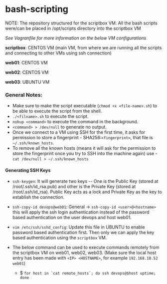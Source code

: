 # bash-scripting

NOTE: The repository structured for the scriptbox VM. All the bash scripts were/can be placed in /opt/scripts directory into the scriptbox VM

_See Vagranfile for more information on the below VM configurations_

**scriptbox**: CENTOS VM (main VM, from where we are running all the scripts and connecting to other VMs using ssh connection)

**web01**: CENTOS VM

**web02**: CENTOS VM

**web03**: UBUNTU VM

### General Notes:

- Make sure to make the script executable (`chmod +x <file-name>.sh`) to be able to execute the script from the shell.
- `./<filname>.sh` to execute the script.
- `nohup <command>` to execute the command in the background.
- `<command> > /dev/null` to generate no output.
- Once we connect to a VM using SSH for the first time, it asks for permission to store a fingerprint - SHA256:`<fingerprint>`, that file is `~/.ssh/known_hosts`.
- To remove all the known hosts (means it will ask for the permission to store the fingerprint once you try to SSH into the machine again) use - `cat /dev/null > ~/.ssh/known_hosts`

#### Generating SSH Keys

- `ssh-keygen`: It will generate two keys -- One is the Public Key (stored at /root/.ssh/id_rsa.pub) and other is the Private Key (stored at /root/.ssh/id_rsa). Public Key acts as a lock and Private Key as the key to establish the connection.

- `ssh-copy-id devops@web01`: General -> `ssh-copy-id <user>@<hostname>` this will apply the ssh login authentication instead of the password based authentication on the user devops and host web01.

- `vim /etc/ssh/sshd_config`: Update this file in UBUNTU to enable password based authentication first. Then only we can apply the key based authentication using the `scriptbox` VM.

- The below command can be used to execute commands remotely from the scriptbox VM on web01, web02, web03. (Make sure the local host entry has been made with `<IP> <HOSTNAME>`, for example `192.168.10.52 web01`)

  - $ `` for host in `cat remote_hosts`; do ssh devops@$host uptime; done ``

